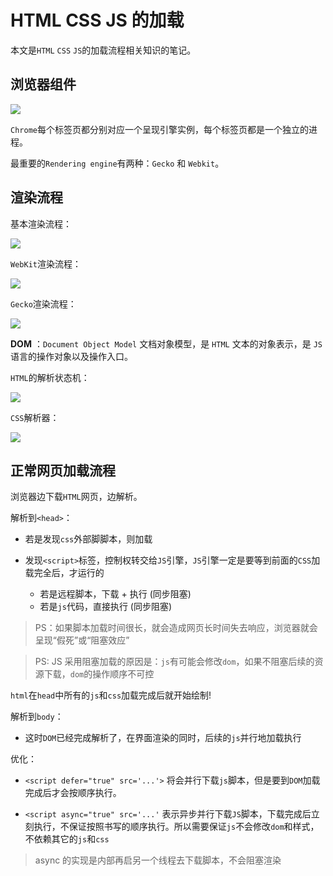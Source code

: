 # HTML CSS JS 的加载

本文是`HTML` `CSS` `JS`的加载流程相关知识的笔记。

## 浏览器组件

![](http://img.codekissyoung.com/2019/12/25/c0349bbc5871cab6a00829963af836b3.png)

`Chrome`每个标签页都分别对应一个呈现引擎实例，每个标签页都是一个独立的进程。

最重要的`Rendering engine`有两种：`Gecko` 和 `Webkit`。

## 渲染流程

基本渲染流程：

![](http://img.codekissyoung.com/2019/12/25/2f5886ad96077f6c211954c5c301da97.png)

`WebKit`渲染流程：

![](http://img.codekissyoung.com/2019/12/25/f2deb4180592c8f6f675a8806c0f7d3c.png)

`Gecko`渲染流程：

![](http://img.codekissyoung.com/2019/12/25/a3a16b79e684e22057f983bf8eec9bb7.png)

**DOM** ：`Document Object Model` 文档对象模型，是 `HTML` 文本的对象表示，是 `JS` 语言的操作对象以及操作入口。

`HTML`的解析状态机：

![](http://img.codekissyoung.com/2019/12/25/189e9305bf68469ea19fcfdf6d15a846.png)

`CSS`解析器：

![](http://img.codekissyoung.com/2019/12/25/0c6e8ea42ac0f17cb79e673cf3c5c06b.png)

## 正常网页加载流程

浏览器边下载`HTML`网页，边解析。

解析到`<head>`：

- 若是发现`css`外部脚脚本，则加载

- 发现`<script>`标签，控制权转交给`JS`引擎，`JS`引擎一定是要等到前面的`CSS`加载完全后，才运行的
  - 若是远程脚本，下载 + 执行 (同步阻塞)
  - 若是`js`代码，直接执行 (同步阻塞)

> PS：如果脚本加载时间很长，就会造成网页长时间失去响应，浏览器就会呈现“假死”或“阻塞效应”

> PS: JS 采用阻塞加载的原因是：`js`有可能会修改`dom`，如果不阻塞后续的资源下载，`dom`的操作顺序不可控

`html`在`head`中所有的`js`和`css`加载完成后就开始绘制!

解析到`body`：

- 这时`DOM`已经完成解析了，在界面渲染的同时，后续的`js`并行地加载执行

优化：

- `<script defer="true" src='...'>` 将会并行下载`js`脚本，但是要到`DOM`加载完成后才会按顺序执行。

- `<script async="true" src='...'` 表示异步并行下载`JS`脚本，下载完成后立刻执行，不保证按照书写的顺序执行。所以需要保证`js`不会修改`dom`和样式，不依赖其它的`js`和`css`

> async 的实现是内部再启另一个线程去下载脚本，不会阻塞渲染
